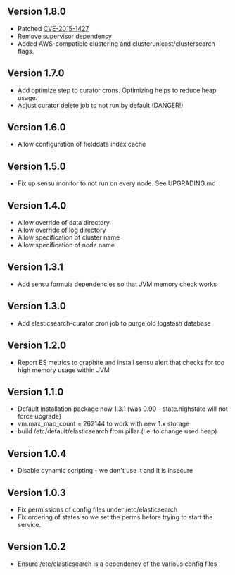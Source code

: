 ## Version 1.8.0

* Patched [CVE-2015-1427](https://www.elastic.co/blog/elasticsearch-1-4-3-and-1-3-8-released)
* Remove supervisor dependency
* Added AWS-compatible clustering and clusterunicast/clustersearch flags.

## Version 1.7.0

* Add optimize step to curator crons. Optimizing helps to reduce heap usage.
* Adjust curator delete job to not run by default (DANGER!)

## Version 1.6.0

* Allow configuration of fielddata index cache

## Version 1.5.0

* Fix up sensu monitor to not run on every node. See UPGRADING.md

## Version 1.4.0

* Allow override of data directory
* Allow override of log directory
* Allow specification of cluster name
* Allow specification of node name

## Version 1.3.1

* Add sensu formula dependencies so that JVM memory check works

## Version 1.3.0

* Add elasticsearch-curator cron job to purge old logstash database

## Version 1.2.0

* Report ES metrics to graphite and install sensu alert that checks for too high memory usage within JVM

## Version 1.1.0

* Default installation package now 1.3.1 (was 0.90 - state.highstate will not force upgrade)
* vm.max_map_count = 262144 to work with new 1.x storage
* build /etc/default/elasticsearch from pillar (i.e. to change used heap)

## Version 1.0.4

* Disable dynamic scripting - we don't use it and it is insecure

## Version 1.0.3

* Fix permissions of config files under /etc/elasticsearch
* Fix ordering of states so we set the perms before trying to start the service.

## Version 1.0.2

* Ensure /etc/elasticsearch is a dependency of the various config files

